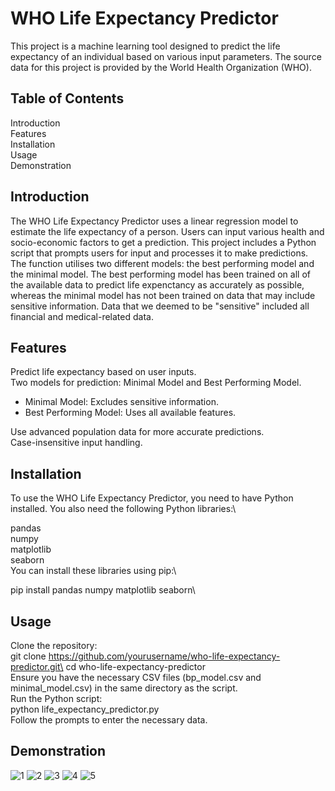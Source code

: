 # WHO Life Expectancy Predictor
This project is a machine learning tool designed to predict the life expectancy of an individual based on various input parameters. The source data for this project is provided by the World Health Organization (WHO).

## Table of Contents
Introduction\
Features\
Installation\
Usage\
Demonstration

## Introduction
The WHO Life Expectancy Predictor uses a linear regression model to estimate the life expectancy of a person. Users can input various health and socio-economic factors to get a prediction. This project includes a Python script that prompts users for input and processes it to make predictions. The function utilises two different models: the best performing model and the minimal model. The best performing model has been trained on all of the available data to predict life expenctancy as accurately as possible, whereas the minimal model has not been trained on data that may include sensitive information. Data that we deemed to be "sensitive" included all financial and medical-related data.

## Features
Predict life expectancy based on user inputs.\
Two models for prediction: Minimal Model and Best Performing Model.
* Minimal Model: Excludes sensitive information.
* Best Performing Model: Uses all available features.
  
Use advanced population data for more accurate predictions.\
Case-insensitive input handling.

## Installation
To use the WHO Life Expectancy Predictor, you need to have Python installed. You also need the following Python libraries:\

pandas\
numpy\
matplotlib\
seaborn\
You can install these libraries using pip:\

pip install pandas numpy matplotlib seaborn\

## Usage
Clone the repository:\
git clone https://github.com/yourusername/who-life-expectancy-predictor.git\
cd who-life-expectancy-predictor\
Ensure you have the necessary CSV files (bp_model.csv and minimal_model.csv) in the same directory as the script.\
Run the Python script:\
python life_expectancy_predictor.py\
Follow the prompts to enter the necessary data.

## Demonstration
![1](https://github.com/dannyburrowes/life-expectancy-calculator/assets/130167847/54d949f3-cb19-447b-8434-e0a4049c2048)
![2](https://github.com/dannyburrowes/life-expectancy-calculator/assets/130167847/4b437350-68f3-4c3d-9eaa-198e78ef2fe8)
![3](https://github.com/dannyburrowes/life-expectancy-calculator/assets/130167847/a8aa8ddf-fec2-48e2-816c-cf9fe0ded45b)
![4](https://github.com/dannyburrowes/life-expectancy-calculator/assets/130167847/bdc89ae3-661a-41c8-b1c2-2690688dbd57)
![5](https://github.com/dannyburrowes/life-expectancy-calculator/assets/130167847/b75897e8-bba3-4b8d-895f-24a75a83c2a1)
